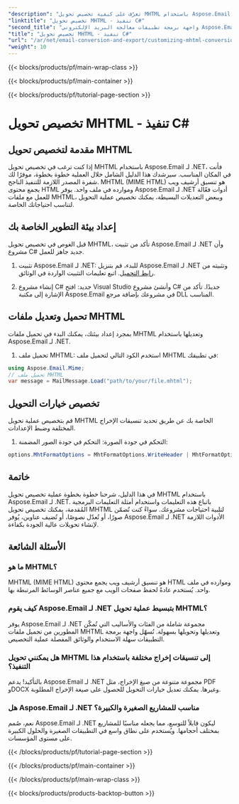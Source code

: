```yaml
---
"description": "تعرّف على كيفية تخصيص تحويل MHTML باستخدام Aspose.Email لـ .NET. دليل خطوة بخطوة مع شفرة المصدر C#."
"linktitle": "تخصيص تحويل MHTML - تنفيذ C#"
"second_title": "واجهة برمجة تطبيقات معالجة البريد الإلكتروني Aspose.Email .NET"
"title": "تخصيص تحويل MHTML - تنفيذ C#"
"url": "/ar/net/email-conversion-and-export/customizing-mhtml-conversion-csharp-implementation/"
"weight": 10
---
```


{{< blocks/products/pf/main-wrap-class >}}

{{< blocks/products/pf/main-container >}}

{{< blocks/products/pf/tutorial-page-section >}}

# تخصيص تحويل MHTML - تنفيذ C#


## مقدمة لتخصيص تحويل MHTML

إذا كنت ترغب في تخصيص تحويل MHTML باستخدام Aspose.Email لـ .NET، فأنت في المكان المناسب. سيرشدك هذا الدليل الشامل خلال العملية خطوة بخطوة، موفرًا لك شفرة المصدر اللازمة للتنفيذ الناجح. MHTML (MIME HTML) هو تنسيق أرشيف ويب يجمع محتوى HTML وموارده في ملف واحد. يوفر Aspose.Email لـ .NET أدوات فعّالة للعمل مع ملفات MHTML، وببعض التعديلات البسيطة، يمكنك تخصيص عملية التحويل لتناسب احتياجاتك الخاصة.

## إعداد بيئة التطوير الخاصة بك

قبل الغوص في تخصيص تحويل MHTML، تأكد من تثبيت Aspose.Email لـ .NET وأن مشروع C# جديد جاهز للعمل.

1. تثبيت Aspose.Email لـ .NET:
للبدء، قم بتنزيل Aspose.Email لـ .NET وتثبيته من [رابط التحميل](https://releases.aspose.com/email/net). اتبع تعليمات التثبيت الواردة في الوثائق.

2. إنشاء مشروع C# جديد:
افتح Visual Studio وأنشئ مشروع C# جديدًا. تأكد من الإشارة إلى مكتبة Aspose.Email في مشروعك بإضافة مرجع DLL المناسب.

## تحميل وتعديل ملفات MHTML

بمجرد إعداد بيئتك، يمكنك البدء في تحميل ملفات MHTML وتعديلها باستخدام Aspose.Email لـ .NET.

1. تحميل ملف MHTML:
استخدم الكود التالي لتحميل ملف MHTML في تطبيقك:

```csharp
using Aspose.Email.Mime;
// تحميل ملف MHTML
var message = MailMessage.Load("path/to/your/file.mhtml");
```

## تخصيص خيارات التحويل

قم بتخصيص عملية تحويل MHTML الخاصة بك عن طريق تحديد تنسيقات الإخراج المختلفة وضبط الإعدادات.

1. التحكم في جودة الصورة:
التحكم في جودة الصور المضمنة:

```csharp
options.MhtFormatOptions = MhtFormatOptions.WriteHeader | MhtFormatOptions.HideExtraPrintHeader;
```

## خاتمة

في هذا الدليل، شرحنا خطوة بخطوة عملية تخصيص تحويل MHTML باستخدام Aspose.Email لـ .NET. باتباع هذه التعليمات واستخدام أمثلة التعليمات البرمجية المُقدمة، يمكنك تخصيص تحويل MHTML لتلبية احتياجات مشروعك. سواءً كنت تُضمّن صورًا، أو تُعدّل نصوصًا، أو تُضيف عناوين، يُوفر Aspose.Email لـ .NET الأدوات اللازمة لإنشاء تحويلات عالية الجودة بكفاءة.

## الأسئلة الشائعة

### ما هو MHTML؟

MHTML (MIME HTML) هو تنسيق أرشيف ويب يجمع محتوى HTML وموارده في ملف واحد. يُستخدم عادةً لحفظ صفحات الويب مع جميع عناصر الوسائط المرتبطة بها.

### كيف يقوم Aspose.Email لـ .NET بتبسيط عملية تحويل MHTML؟

يوفر Aspose.Email لـ .NET مجموعة شاملة من الفئات والأساليب التي تُمكّن المطورين من تحميل ملفات MHTML وتعديلها وتحويلها بسهولة. تُسهّل واجهة برمجة التطبيقات سهلة الاستخدام والوثائق المفصلة عملية التخصيص.

### هل يمكنني تحويل MHTML إلى تنسيقات إخراج مختلفة باستخدام هذا التنفيذ؟

بالتأكيد! يدعم Aspose.Email لـ .NET مجموعة متنوعة من صيغ الإخراج، مثل PDF وDOCX وغيرها. يمكنك تعديل خيارات التحويل للحصول على صيغة الإخراج المطلوبة.

### هل Aspose.Email لـ .NET مناسب للمشاريع الصغيرة والكبيرة؟

نعم، صُمم Aspose.Email لـ .NET ليكون قابلاً للتوسع، مما يجعله مناسبًا للمشاريع بمختلف أحجامها. ويُستخدم على نطاق واسع في التطبيقات الصغيرة والحلول الكبيرة على مستوى المؤسسات.

{{< /blocks/products/pf/tutorial-page-section >}}

{{< /blocks/products/pf/main-container >}}

{{< /blocks/products/pf/main-wrap-class >}}

{{< blocks/products/products-backtop-button >}}